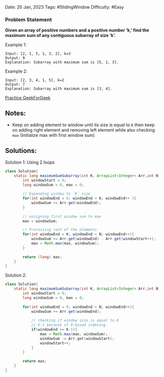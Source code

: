 Date: 20 Jan, 2023
Tags:  #SlidingWindow 
Difficulty: #Easy

### Problem Statement

**Given an array of positive numbers and a positive number ‘k,’ find the maximum sum of any contiguous subarray of size ‘k’.**

Example 1:

	Input: [2, 1, 5, 1, 3, 2], k=3
	Output: 9
	Explanation: Subarray with maximum sum is [5, 1, 3].

Example 2:

	Input: [2, 3, 4, 1, 5], k=2
	Output: 7
	Explanation: Subarray with maximum sum is [3, 4].


[Practice GeekForGeek](https://practice.geeksforgeeks.org/problems/max-sum-subarray-of-size-k5313/1) 

## Notes:
- Keep on adding element to window until its size is equal to `K` then keep on adding right element and removing left element while also checking `max` (Initialize max with first window sum)

## Solutions: 

Solution 1: Using 2 loops
```java
class Solution{
    static long maximumSumSubarray(int K, ArrayList<Integer> Arr,int N){
        int windowStart = 0;
        long windowSum = 0, max = 0;
        
        // Expanding window to `K` size
        for(int windowEnd = 0; windowEnd < K; windowEnd++ ){
            windowSum += Arr.get(windowEnd);
        }
        
        // assigning first window sum to max
        max = windowSum; 

		// Processing rest of the elements
        for(int windowEnd = K; windowEnd < N; windowEnd++){
            windowSum += Arr.get(windowEnd) - Arr.get(windowStart++);
            max = Math.max(max, windowSum);
        }
        
        return (long) max;
    }
}
```


Solution 2:
```java
class Solution{
    static long maximumSumSubarray(int K, ArrayList<Integer> Arr,int N){
        int windowStart = 0;
        long windowSum = 0, max = 0;
        
        for(int windowEnd = 0; windowEnd < N; windowEnd++){
            windowSum += Arr.get(windowEnd);
            
			// checking if window size is equal to K
			// K-1 because of 0-based indexing
            if(windowEnd >= K-1){
                max = Math.max(max, windowSum);
                windowSum -= Arr.get(windowStart);
                windowStart++;
            }
        }
        
        return max;
    }
}
```

